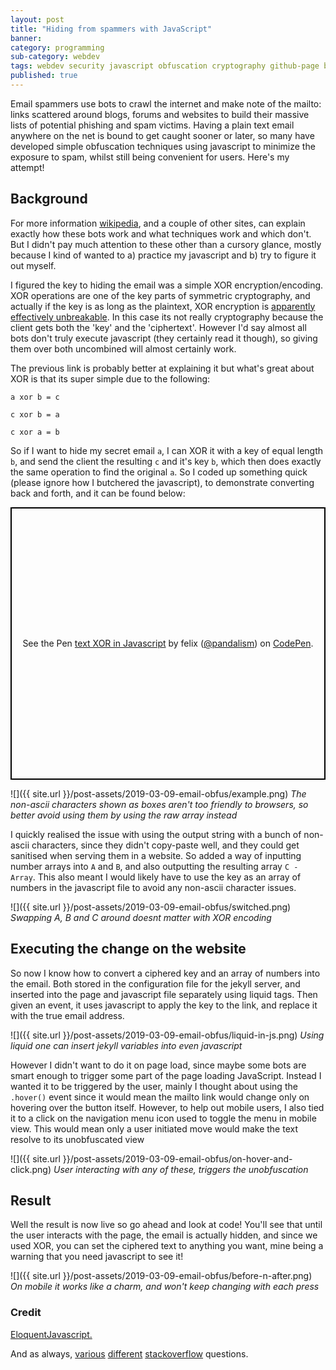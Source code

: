 ```yaml
---
layout: post
title: "Hiding from spammers with JavaScript"
banner:
category: programming
sub-category: webdev
tags: webdev security javascript obfuscation cryptography github-page blog
published: true
---
```


Email spammers use bots to crawl the internet and make note of the mailto: links scattered around blogs, forums and websites to build their massive lists of potential phishing and spam victims. Having a plain text email anywhere on the net is bound to get caught sooner or later, so many have developed simple obfuscation techniques using javascript to minimize the exposure to spam, whilst still being convenient for users. Here's my attempt!

## Background

For more information [wikipedia](https://en.wikipedia.org/wiki/Email_spam), and a couple of other sites, can explain exactly how these bots work and what techniques work and which don't. But I didn't pay much attention to these other than a cursory glance, mostly because I kind of wanted to a) practice my javascript and b) try to figure it out myself.

I figured the key to hiding the email was a simple XOR encryption/encoding. XOR operations are one of the key parts of symmetric cryptography, and actually if the key is as long as the plaintext, XOR encryption is [apparently effectively unbreakable](http://www.cs.miami.edu/home/burt/learning/Csc609.051/notes/02.html). In this case its not really cryptography because the client gets both the 'key' and the 'ciphertext'. However I'd say almost all bots don't truly execute javascript (they certainly read it though), so giving them over both uncombined will almost certainly work.

The previous link is probably better at explaining it but what's great about XOR is that its super simple due to the following:

```
a xor b = c

c xor b = a

c xor a = b
```

So if I want to hide my secret email `a`, I can XOR it with a key of equal length `b`, and send the client the resulting `c` and it's key `b`, which then does exactly the same operation to find the original `a`. So I coded up something quick (please ignore how I butchered the javascript), to demonstrate converting back and forth, and it can be found below:

<p class="codepen" data-height="436" data-theme-id="0" data-default-tab="result" data-user="pandalism" data-slug-hash="vPJYmQ" data-preview="true" style="height: 436px; box-sizing: border-box; display: flex; align-items: center; justify-content: center; border: 2px solid black; margin: 1em 0; padding: 1em;" data-pen-title="text XOR in Javascript">
  <span>See the Pen <a href="https://codepen.io/pandalism/pen/vPJYmQ/">
  text XOR in Javascript</a> by felix (<a href="https://codepen.io/pandalism">@pandalism</a>)
  on <a href="https://codepen.io">CodePen</a>.</span>
</p>
<script async src="https://static.codepen.io/assets/embed/ei.js"></script>

![]({{ site.url }}/post-assets/2019-03-09-email-obfus/example.png)
*The non-ascii characters shown as boxes aren't too friendly to browsers, so better avoid using them by using the raw array instead*

I quickly realised the issue with using the output string with a bunch of non-ascii characters, since they didn't copy-paste well, and they could get sanitised when serving them in a website. So added a way of inputting number arrays into `A` and `B`, and also outputting the resulting array `C - Array`. This also meant I would likely have to use the key as an array of numbers in the javascript file to avoid any non-ascii character issues.

![]({{ site.url }}/post-assets/2019-03-09-email-obfus/switched.png)
*Swapping A, B and C around doesnt matter with XOR encoding*


## Executing the change on the website

So now I know how to convert a ciphered key and an array of numbers into the email. Both stored in the configuration file for the jekyll server, and inserted into the page and javascript file separately using liquid tags. Then given an event, it uses javascript to apply the key to the link, and replace it with the true email address.

![]({{ site.url }}/post-assets/2019-03-09-email-obfus/liquid-in-js.png)
*Using liquid one can insert jekyll variables into even javascript*


However I didn't want to do it on page load, since maybe some bots are smart enough to trigger some part of the page loading JavaScript. Instead I wanted it to be triggered by the user, mainly I thought about using the `.hover()` event since it would mean the mailto link would change only on hovering over the button itself. However, to help out mobile users, I also tied it to a click on the navigation menu icon used to toggle the menu in mobile view. This would mean only a user initiated move would make the text resolve to its unobfuscated view

![]({{ site.url }}/post-assets/2019-03-09-email-obfus/on-hover-and-click.png)
*User interacting with any of these, triggers the unobfuscation*

## Result

Well the result is now live so go ahead and look at code! You'll see that until the user interacts with the page, the email is actually hidden, and since we used XOR, you can set the ciphered text to anything you want, mine being a warning that you need javascript to see it!

![]({{ site.url }}/post-assets/2019-03-09-email-obfus/before-n-after.png)
*On mobile it works like a charm, and won't keep changing with each press*

### Credit
[EloquentJavascript.](https://eloquentjavascript.net/15_event.html)

And as always, [various](https://stackoverflow.com/questions/179713/how-to-change-the-href-for-a-hyperlink-using-jquery) [different](https://stackoverflow.com/questions/10003706/convert-string-array-representation-back-to-an-array) [stackoverflow](https://stackoverflow.com/questions/2098408/how-to-get-href-value-using-jquery) questions.
